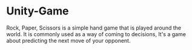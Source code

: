# Unity-Game
 Rock, Paper, Scissors is a simple hand game that is played around the world.
 It is commonly used as a way of coming to decisions, It's a game about predicting the next move of your opponent.

